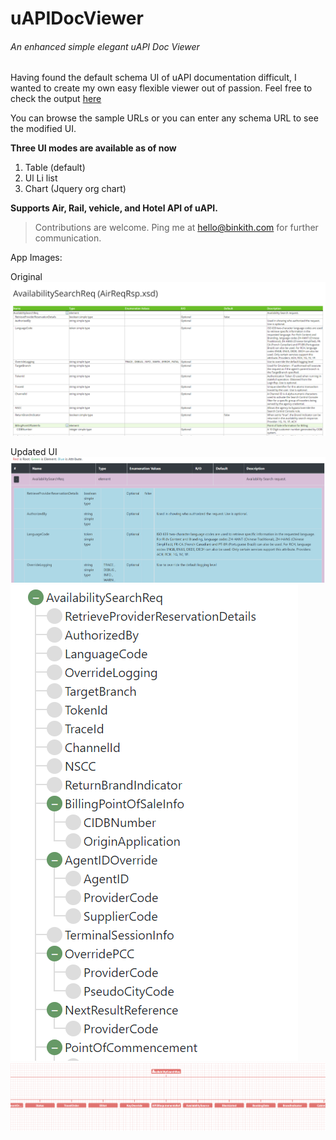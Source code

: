 # uAPIDocViewer

###### An enhanced simple elegant uAPI Doc Viewer
 
Having found the default schema UI of uAPI documentation difficult, I wanted to create my own easy flexible viewer out of passion. Feel free to check the output [here](http://apps.binkith.com/uAPIDocViewer/Home/Viewer)

You can browse the sample URLs or you can enter any schema URL to see the modified UI.

**Three UI modes are available as of now**

1. Table (default)
2. Ul Li list
3. Chart (Jquery org chart)

**Supports Air, Rail, vehicle, and Hotel API of uAPI.**

> Contributions are welcome. Ping me at hello@binkith.com for further communication.

App Images:

Original
![Original UI](https://raw.githubusercontent.com/binkith/uAPIDocViewer/main/AppImages/original.png)

Updated UI
![Table UI](https://raw.githubusercontent.com/binkith/uAPIDocViewer/main/AppImages/1.png)
![UlLi List UI](https://raw.githubusercontent.com/binkith/uAPIDocViewer/main/AppImages/3.png)
![Chart UI](https://raw.githubusercontent.com/binkith/uAPIDocViewer/main/AppImages/4.png)